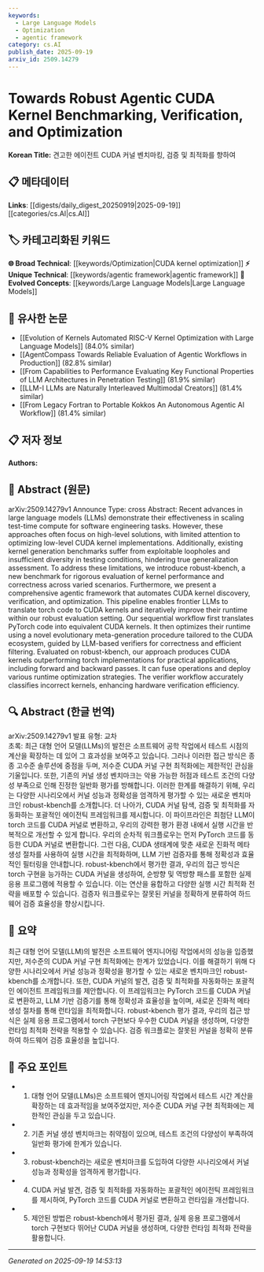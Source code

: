 ```yaml
---
keywords:
  - Large Language Models
  - Optimization
  - agentic framework
category: cs.AI
publish_date: 2025-09-19
arxiv_id: 2509.14279
---
```


<!-- KEYWORD_LINKING_METADATA:
{
  "processed_timestamp": "2025-09-22 21:20:49.250738",
  "vocabulary_version": "1.0",
  "selected_keywords": [
    "Large Language Models",
    "Optimization",
    "agentic framework"
  ],
  "rejected_keywords": [
    "robust-kbench",
    "evolutionary meta-generation"
  ],
  "similarity_scores": {
    "Large Language Models": 0.85,
    "Optimization": 0.78,
    "agentic framework": 0.72
  },
  "extraction_method": "AI_prompt_based",
  "budget_applied": true
}
-->


# Towards Robust Agentic CUDA Kernel Benchmarking, Verification, and Optimization

**Korean Title:** 견고한 에이전트 CUDA 커널 벤치마킹, 검증 및 최적화를 향하여

## 📋 메타데이터

**Links**: [[digests/daily_digest_20250919|2025-09-19]]   [[categories/cs.AI|cs.AI]]

## 🏷️ 카테고리화된 키워드
**🌐 Broad Technical**: [[keywords/Optimization|CUDA kernel optimization]]
**⚡ Unique Technical**: [[keywords/agentic framework|agentic framework]]
**🚀 Evolved Concepts**: [[keywords/Large Language Models|Large Language Models]]

## 🔗 유사한 논문
- [[Evolution of Kernels Automated RISC-V Kernel Optimization with Large Language Models]] (84.0% similar)
- [[AgentCompass Towards Reliable Evaluation of Agentic Workflows in Production]] (82.8% similar)
- [[From Capabilities to Performance Evaluating Key Functional Properties of LLM Architectures in Penetration Testing]] (81.9% similar)
- [[LLM-I LLMs are Naturally Interleaved Multimodal Creators]] (81.4% similar)
- [[From Legacy Fortran to Portable Kokkos An Autonomous Agentic AI Workflow]] (81.4% similar)

## 📋 저자 정보

**Authors:** 

## 📄 Abstract (원문)

arXiv:2509.14279v1 Announce Type: cross 
Abstract: Recent advances in large language models (LLMs) demonstrate their effectiveness in scaling test-time compute for software engineering tasks. However, these approaches often focus on high-level solutions, with limited attention to optimizing low-level CUDA kernel implementations. Additionally, existing kernel generation benchmarks suffer from exploitable loopholes and insufficient diversity in testing conditions, hindering true generalization assessment. To address these limitations, we introduce robust-kbench, a new benchmark for rigorous evaluation of kernel performance and correctness across varied scenarios. Furthermore, we present a comprehensive agentic framework that automates CUDA kernel discovery, verification, and optimization. This pipeline enables frontier LLMs to translate torch code to CUDA kernels and iteratively improve their runtime within our robust evaluation setting. Our sequential workflow first translates PyTorch code into equivalent CUDA kernels. It then optimizes their runtime using a novel evolutionary meta-generation procedure tailored to the CUDA ecosystem, guided by LLM-based verifiers for correctness and efficient filtering. Evaluated on robust-kbench, our approach produces CUDA kernels outperforming torch implementations for practical applications, including forward and backward passes. It can fuse operations and deploy various runtime optimization strategies. The verifier workflow accurately classifies incorrect kernels, enhancing hardware verification efficiency.

## 🔍 Abstract (한글 번역)

arXiv:2509.14279v1 발표 유형: 교차  
초록: 최근 대형 언어 모델(LLMs)의 발전은 소프트웨어 공학 작업에서 테스트 시점의 계산을 확장하는 데 있어 그 효과성을 보여주고 있습니다. 그러나 이러한 접근 방식은 종종 고수준 솔루션에 중점을 두며, 저수준 CUDA 커널 구현 최적화에는 제한적인 관심을 기울입니다. 또한, 기존의 커널 생성 벤치마크는 악용 가능한 허점과 테스트 조건의 다양성 부족으로 인해 진정한 일반화 평가를 방해합니다. 이러한 한계를 해결하기 위해, 우리는 다양한 시나리오에서 커널 성능과 정확성을 엄격하게 평가할 수 있는 새로운 벤치마크인 robust-kbench를 소개합니다. 더 나아가, CUDA 커널 탐색, 검증 및 최적화를 자동화하는 포괄적인 에이전틱 프레임워크를 제시합니다. 이 파이프라인은 최첨단 LLM이 torch 코드를 CUDA 커널로 변환하고, 우리의 강력한 평가 환경 내에서 실행 시간을 반복적으로 개선할 수 있게 합니다. 우리의 순차적 워크플로우는 먼저 PyTorch 코드를 동등한 CUDA 커널로 변환합니다. 그런 다음, CUDA 생태계에 맞춘 새로운 진화적 메타 생성 절차를 사용하여 실행 시간을 최적화하며, LLM 기반 검증자를 통해 정확성과 효율적인 필터링을 안내합니다. robust-kbench에서 평가한 결과, 우리의 접근 방식은 torch 구현을 능가하는 CUDA 커널을 생성하여, 순방향 및 역방향 패스를 포함한 실제 응용 프로그램에 적용할 수 있습니다. 이는 연산을 융합하고 다양한 실행 시간 최적화 전략을 배포할 수 있습니다. 검증자 워크플로우는 잘못된 커널을 정확하게 분류하여 하드웨어 검증 효율성을 향상시킵니다.

## 📝 요약

최근 대형 언어 모델(LLM)의 발전은 소프트웨어 엔지니어링 작업에서의 성능을 입증했지만, 저수준의 CUDA 커널 구현 최적화에는 한계가 있었습니다. 이를 해결하기 위해 다양한 시나리오에서 커널 성능과 정확성을 평가할 수 있는 새로운 벤치마크인 robust-kbench를 소개합니다. 또한, CUDA 커널의 발견, 검증 및 최적화를 자동화하는 포괄적인 에이전트 프레임워크를 제안합니다. 이 프레임워크는 PyTorch 코드를 CUDA 커널로 변환하고, LLM 기반 검증기를 통해 정확성과 효율성을 높이며, 새로운 진화적 메타 생성 절차를 통해 런타임을 최적화합니다. robust-kbench 평가 결과, 우리의 접근 방식은 실제 응용 프로그램에서 torch 구현보다 우수한 CUDA 커널을 생성하며, 다양한 런타임 최적화 전략을 적용할 수 있습니다. 검증 워크플로는 잘못된 커널을 정확히 분류하여 하드웨어 검증 효율성을 높입니다.

## 🎯 주요 포인트

- 1. 대형 언어 모델(LLMs)은 소프트웨어 엔지니어링 작업에서 테스트 시간 계산을 확장하는 데 효과적임을 보여주었지만, 저수준 CUDA 커널 구현 최적화에는 제한적인 관심을 두고 있습니다.

- 2. 기존 커널 생성 벤치마크는 취약점이 있으며, 테스트 조건의 다양성이 부족하여 일반화 평가에 한계가 있습니다.

- 3. robust-kbench라는 새로운 벤치마크를 도입하여 다양한 시나리오에서 커널 성능과 정확성을 엄격하게 평가합니다.

- 4. CUDA 커널 발견, 검증 및 최적화를 자동화하는 포괄적인 에이전틱 프레임워크를 제시하여, PyTorch 코드를 CUDA 커널로 변환하고 런타임을 개선합니다.

- 5. 제안된 방법은 robust-kbench에서 평가된 결과, 실제 응용 프로그램에서 torch 구현보다 뛰어난 CUDA 커널을 생성하며, 다양한 런타임 최적화 전략을 활용합니다.

---

*Generated on 2025-09-19 14:53:13*